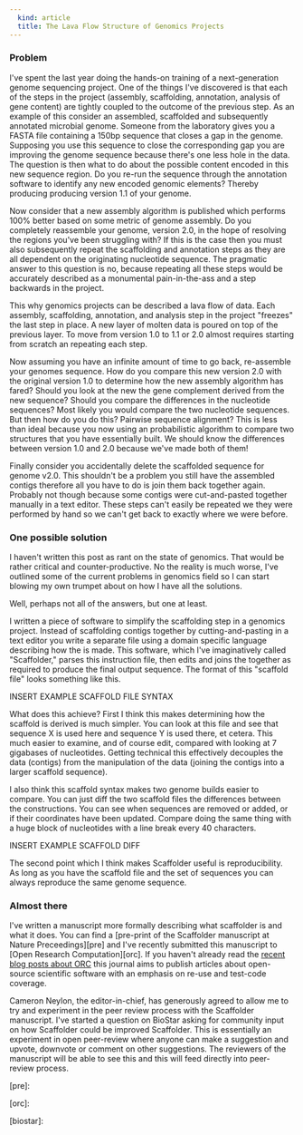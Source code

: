 ```yaml
---
  kind: article
  title: The Lava Flow Structure of Genomics Projects
---
```


### Problem

I've spent the last year doing the hands-on training of a next-generation
genome sequencing project. One of the things I've discovered is that each of
the steps in the project (assembly, scaffolding, annotation, analysis of gene
content) are tightly coupled to the outcome of the previous step. As an example
of this consider an assembled, scaffolded and subsequently annotated microbial
genome. Someone from the laboratory gives you a FASTA file containing a 150bp
sequence that closes a gap in the genome. Supposing you use this sequence to
close the corresponding gap you are improving the genome sequence because
there's one less hole in the data. The question is then what to do about the
possible content encoded in this new sequence region. Do you re-run the
sequence through the annotation software to identify any new encoded genomic
elements? Thereby producing producing version 1.1 of your genome.

Now consider that a new assembly algorithm is published which performs 100%
better based on some metric of genome assembly. Do you completely reassemble
your genome, version 2.0, in the hope of resolving the regions you've been
struggling with? If this is the case then you must also subsequently repeat the
scaffolding and annotation steps as they are all dependent on the originating
nucleotide sequence. The pragmatic answer to this question is no, because
repeating all these steps would be accurately described as a monumental
pain-in-the-ass and a step backwards in the project.

This why genomics projects can be described a lava flow of data. Each assembly,
scaffolding, annotation, and analysis step in the project "freezes" the last
step in place. A new layer of molten data is poured on top of the previous
layer. To move from version 1.0 to 1.1 or 2.0 almost requires starting from
scratch an repeating each step.

Now assuming you have an infinite amount of time to go back, re-assemble your
genomes sequence. How do you compare this new version 2.0 with the original
version 1.0 to determine how the new assembly algorithm has fared? Should you
look at the new the gene complement derived from the new sequence? Should you
compare the differences in the nucleotide sequences? Most likely you would
compare the two nucleotide sequences. But then how do you do this? Pairwise
sequence alignment? This is less than ideal because you now using an
probabilistic algorithm to compare two structures that you have essentially
built. We should know the differences between version 1.0 and 2.0 because we've
made both of them!

Finally consider you accidentally delete the scaffolded sequence for genome v2.0.
This shouldn't be a problem you still have the assembled contigs therefore all
you have to do is join them back together again. Probably not though because
some contigs were cut-and-pasted together manually in a text editor. These
steps can't easily be repeated we they were performed by hand so we can't get
back to exactly where we were before.

### One possible solution

I haven't written this post as rant on the state of genomics. That would be
rather critical and counter-productive. No the reality is much worse, I've
outlined some of the current problems in genomics field so I can start blowing
my own trumpet about on how I have all the solutions.

Well, perhaps not all of the answers, but one at least.

I written a piece of software to simplify the scaffolding step in a genomics
project. Instead of scaffolding contigs together by cutting-and-pasting in
a text editor you write a separate file using a domain specific language
describing how the is made. This software, which I've imaginatively called
"Scaffolder," parses this instruction file, then edits and joins the together
as required to produce the final output sequence. The format of this "scaffold
file" looks something like this.

INSERT EXAMPLE SCAFFOLD FILE SYNTAX

What does this achieve?  First I think this makes determining how the scaffold
is derived is much simpler. You can look at this file and see that sequence
X is used here and sequence Y is used there, et cetera. This much easier to
examine, and of course edit, compared with looking at 7 gigabases of
nucleotides. Getting technical this effectively decouples the data (contigs)
from the manipulation of the data (joining the contigs into a larger scaffold
sequence).

I also think this scaffold syntax makes two genome builds easier to compare.
You can just diff the two scaffold files the differences between the
constructions. You can see when sequences are removed or added, or if their
coordinates have been updated. Compare doing the same thing with a huge block
of nucleotides with a line break every 40 characters.

INSERT EXAMPLE SCAFFOLD DIFF

The second point which I think makes Scaffolder useful is reproducibility. As
long as you have the scaffold file and the set of sequences you can always
reproduce the same genome sequence.

### Almost there

I've written a manuscript more formally describing what scaffolder is and what
it does. You can find a [pre-print of the Scaffolder manuscript at Nature
Preceedings][pre] and I've recently submitted this manuscript to [Open Research
Computation][orc]. If you haven't already read the [recent blog posts about
ORC][blogs] this journal aims to publish articles about open-source scientific
software with an emphasis on re-use and test-code coverage.

Cameron Neylon, the editor-in-chief, has generously agreed to allow me to try
and experiment in the peer review process with the Scaffolder manuscript. I've
started a question on BioStar asking for community input on how Scaffolder
could be improved Scaffolder. This is essentially an experiment in open
peer-review where anyone can make a suggestion and upvote, downvote or comment
on other suggestions. The reviewers of the manuscript will be able to see this
and this will feed directly into peer-review process.

[pre]:

[orc]:

[blogs]: http://www.google.com/search?q=%22open+research+computation%22&tbm=blg

[biostar]:
